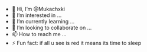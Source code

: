 - 👋 Hi, I’m @Mukachxki
- 👀 I’m interested in ...
- 🌱 I’m currently learning  ...
- 💞️ I’m looking to collaborate on ...
- 📫 How to reach me ...
- ⚡ Fun fact: if all u see is red it means its time to sleep

<!---
Mukachxki/Mukachxki is a ✨ special ✨ repository because its `README.md` (this file) appears on your GitHub profile.
You can click the Preview link to take a look at your changes.
--->
